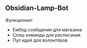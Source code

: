 ## Obsidian-Lamp-Bot
Функционал:
- Ембед сообщения для магазина
- Слэш команды для расписания
- Пул идей для волонтёров

